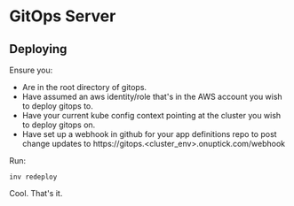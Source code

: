 # GitOps Server

## Deploying

Ensure you:
- Are in the root directory of gitops.
- Have assumed an aws identity/role that's in the AWS account you wish to deploy gitops to.
- Have your current kube config context pointing at the cluster you wish to deploy gitops on.
- Have set up a webhook in github for your app definitions repo to post change updates to https://gitops.<cluster_env>.onuptick.com/webhook

Run:

    inv redeploy

Cool. That's it.
